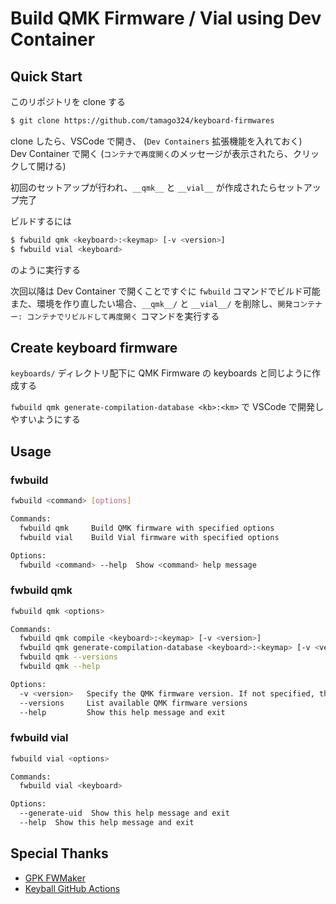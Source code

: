 # Build QMK Firmware / Vial using Dev Container

## Quick Start

このリポジトリを clone する

```sh
$ git clone https://github.com/tamago324/keyboard-firmwares
```

clone したら、VSCode で開き、 (`Dev Containers` 拡張機能を入れておく)  
Dev Container で開く (`コンテナで再度開く`のメッセージが表示されたら、クリックして開ける)  

初回のセットアップが行われ、`__qmk__` と `__vial__` が作成されたらセットアップ完了


ビルドするには

```sh
$ fwbuild qmk <keyboard>:<keymap> [-v <version>]
$ fwbuild vial <keyboard>
```

のように実行する


次回以降は Dev Container で開くことですぐに `fwbuild` コマンドでビルド可能  
また、環境を作り直したい場合、`__qmk__/` と `__vial__/` を削除し、`開発コンテナー: コンテナでリビルドして再度開く` コマンドを実行する

## Create keyboard firmware

`keyboards/` ディレクトリ配下に QMK Firmware の keyboards と同じように作成する  

`fwbuild qmk generate-compilation-database <kb>:<km>` で VSCode で開発しやすいようにする


## Usage

### fwbuild

```sh
fwbuild <command> [options]

Commands:
  fwbuild qmk     Build QMK firmware with specified options
  fwbuild vial    Build Vial firmware with specified options

Options:
  fwbuild <command> --help  Show <command> help message
```

### fwbuild qmk

```sh
fwbuild qmk <options>

Commands:
  fwbuild qmk compile <keyboard>:<keymap> [-v <version>]
  fwbuild qmk generate-compilation-database <keyboard>:<keymap> [-v <version>]
  fwbuild qmk --versions
  fwbuild qmk --help

Options:
  -v <version>   Specify the QMK firmware version. If not specified, the latest tag will be used.
  --versions     List available QMK firmware versions
  --help         Show this help message and exit
```

### fwbuild vial

```sh
fwbuild vial <options>

Commands:
  fwbuild vial <keyboard>

Options:
  --generate-uid  Show this help message and exit
  --help  Show this help message and exit
```


## Special Thanks

* [GPK FWMaker](https://github.com/darakuneko/gpk_fwmaker)
* [Keyball GitHub Actions](https://github.com/Yowkees/keyball/pull/547/files#diff-002f0cf6de5b59906143def2851a94115b1ce39b58995b2ce87ec84efc63d3c2)
